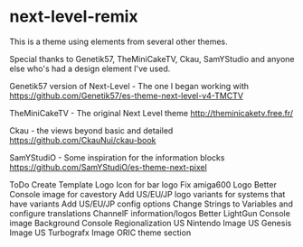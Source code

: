 # next-level-remix
This is a theme using elements from several other themes.

Special thanks to Genetik57, TheMiniCakeTV, Ckau, SamYStudio and anyone else who's had a design element I've used.  

Genetik57 version of Next-Level - The one I began working with
https://github.com/Genetik57/es-theme-next-level-v4-TMCTV

TheMiniCakeTV - The original Next Level theme
http://theminicaketv.free.fr/

Ckau - the views beyond basic and detailed
https://github.com/CkauNui/ckau-book

SamYStudiO - Some inspiration for the information blocks
https://github.com/SamYStudiO/es-theme-next-pixel

ToDo
Create Template Logo Icon for bar logo
Fix amiga600 Logo
Better Console image for cavestory
Add US/EU/JP logo variants for systems that have variants
Add US/EU/JP config options
Change Strings to Variables and configure translations
ChannelF information/logos
Better LightGun Console image
Background Console Regionalization
US Nintendo Image
US Genesis Image
US Turbografx Image
ORIC theme section



